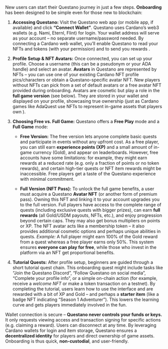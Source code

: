 New users can start their Questano journey in just a few steps. **Onboarding** has been designed to be simple even for those new to blockchain:

1. **Accessing Questano:** Visit the Questano web app (or mobile app, if available) and click **“Connect Wallet”**. Questano uses Cardano’s web3 wallets (e.g. Nami, Eternl, Flint) for login. Your wallet address will serve as your account – no separate username/password needed. By connecting a Cardano web wallet, you’ll enable Questano to read your NFTs and tokens (with your permission) and to send you rewards .

2. **Profile Setup & NFT Avatars:** Once connected, you can set up your profile. Choose a username (this can be a pseudonym or your ADA handle) and select an avatar. **Avatars** in Questano are represented by NFTs – you can use one of your existing Cardano NFT profile pics/characters or obtain a Questano-specific avatar NFT. New players without NFTs can pick from a set of default avatars or a free avatar NFT provided during onboarding. Avatars are cosmetic but play a role in the **full game version** (see below). They are stored in your wallet and displayed on your profile, showcasing true ownership (just as Cardano games like AdaQuest use NFTs to represent in-game assets that players own ).

3. **Choosing Free vs. Full Game:** Questano offers a **Free Play** mode and a **Full Game** mode:

    - **Free Version:** The free version lets anyone complete basic quests and participate in events without any upfront cost. As a free player, you can still earn **experience points (XP)** and a small amount of in-game currency (Gold), and appear on leaderboards. However, free accounts have some limitations: for example, they might earn rewards at a reduced rate (e.g. only a fraction of points or no token rewards), and certain high-tier quests or NFT item rewards might be inaccessible. Free players get a taste of the Questano experience with minimal commitment.

    - **Full Version (NFT Pass):** To unlock the full game benefits, a user must acquire a Questano **Avatar NFT** (or another form of premium pass). Owning this NFT and linking it to your account upgrades you to the full version. Full players have access to the complete range of quests (including exclusive quests with bigger prizes), can earn **full rewards** (all Gold/USDM payouts, NFTs, etc.), and enjoy progression beyond certain caps. They may also get bonus multipliers on points or XP. The NFT avatar acts like a membership token – it also provides additional cosmetic options and perhaps unique abilities in quests. _Example:_ A full player might earn 100% of the Gold reward from a quest whereas a free player earns only 50%. This system ensures **everyone can play for free**, while those who invest in the platform via an NFT get proportional benefits.

4. **Tutorial Quests:** After profile setup, beginners are guided through a short tutorial quest chain. This onboarding quest might include tasks like “Join the Questano Discord”, “Follow Questano on social media”, “Complete your profile info”, or a simple on-chain action (for example, receive a _welcome NFT_ or make a token transaction on a testnet). By completing the tutorial, users learn how to use the interface and are rewarded with a bit of XP and Gold – and perhaps a **starter item** (like a badge NFT indicating “Season 1 Adventurer”). This lowers the learning curve and gets players immediately involved in the fun.


Wallet connection is secure – **Questano never controls your funds or keys.** It only requests viewing access and transaction signing for specific actions (e.g. claiming a reward). Users can disconnect at any time. By leveraging Cardano wallets for login and item storage, Questano ensures a **decentralized identity** for players and direct ownership of game assets. Onboarding is thus quick, **non-custodial**, and user-friendly.
